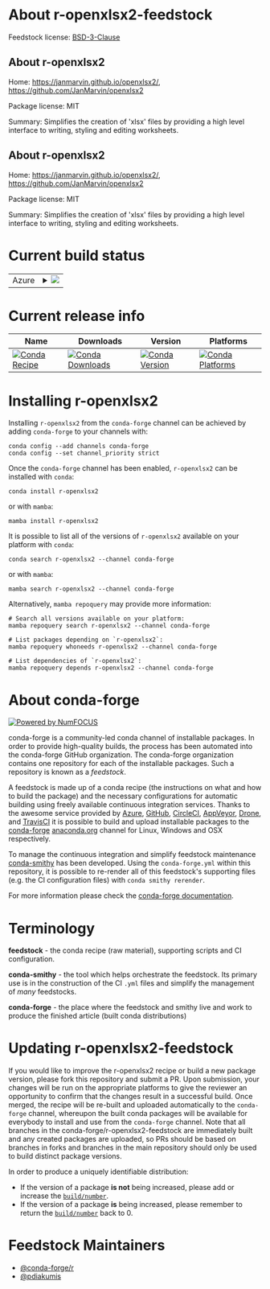About r-openxlsx2-feedstock
===========================

Feedstock license: [BSD-3-Clause](https://github.com/conda-forge/r-openxlsx2-feedstock/blob/main/LICENSE.txt)


About r-openxlsx2
-----------------

Home: https://janmarvin.github.io/openxlsx2/, https://github.com/JanMarvin/openxlsx2

Package license: MIT

Summary: Simplifies the creation of 'xlsx' files by providing a high level interface to writing, styling and editing worksheets.

About r-openxlsx2
-----------------

Home: https://janmarvin.github.io/openxlsx2/, https://github.com/JanMarvin/openxlsx2

Package license: MIT

Summary: Simplifies the creation of 'xlsx' files by providing a high level interface to writing, styling and editing worksheets.

Current build status
====================


<table>
    
  <tr>
    <td>Azure</td>
    <td>
      <details>
        <summary>
          <a href="https://dev.azure.com/conda-forge/feedstock-builds/_build/latest?definitionId=22494&branchName=main">
            <img src="https://dev.azure.com/conda-forge/feedstock-builds/_apis/build/status/r-openxlsx2-feedstock?branchName=main">
          </a>
        </summary>
        <table>
          <thead><tr><th>Variant</th><th>Status</th></tr></thead>
          <tbody><tr>
              <td>linux_64_r_base4.3</td>
              <td>
                <a href="https://dev.azure.com/conda-forge/feedstock-builds/_build/latest?definitionId=22494&branchName=main">
                  <img src="https://dev.azure.com/conda-forge/feedstock-builds/_apis/build/status/r-openxlsx2-feedstock?branchName=main&jobName=linux&configuration=linux%20linux_64_r_base4.3" alt="variant">
                </a>
              </td>
            </tr><tr>
              <td>linux_64_r_base4.4</td>
              <td>
                <a href="https://dev.azure.com/conda-forge/feedstock-builds/_build/latest?definitionId=22494&branchName=main">
                  <img src="https://dev.azure.com/conda-forge/feedstock-builds/_apis/build/status/r-openxlsx2-feedstock?branchName=main&jobName=linux&configuration=linux%20linux_64_r_base4.4" alt="variant">
                </a>
              </td>
            </tr><tr>
              <td>osx_64_r_base4.3</td>
              <td>
                <a href="https://dev.azure.com/conda-forge/feedstock-builds/_build/latest?definitionId=22494&branchName=main">
                  <img src="https://dev.azure.com/conda-forge/feedstock-builds/_apis/build/status/r-openxlsx2-feedstock?branchName=main&jobName=osx&configuration=osx%20osx_64_r_base4.3" alt="variant">
                </a>
              </td>
            </tr><tr>
              <td>osx_64_r_base4.4</td>
              <td>
                <a href="https://dev.azure.com/conda-forge/feedstock-builds/_build/latest?definitionId=22494&branchName=main">
                  <img src="https://dev.azure.com/conda-forge/feedstock-builds/_apis/build/status/r-openxlsx2-feedstock?branchName=main&jobName=osx&configuration=osx%20osx_64_r_base4.4" alt="variant">
                </a>
              </td>
            </tr><tr>
              <td>win_64_r_base4.3</td>
              <td>
                <a href="https://dev.azure.com/conda-forge/feedstock-builds/_build/latest?definitionId=22494&branchName=main">
                  <img src="https://dev.azure.com/conda-forge/feedstock-builds/_apis/build/status/r-openxlsx2-feedstock?branchName=main&jobName=win&configuration=win%20win_64_r_base4.3" alt="variant">
                </a>
              </td>
            </tr><tr>
              <td>win_64_r_base4.4</td>
              <td>
                <a href="https://dev.azure.com/conda-forge/feedstock-builds/_build/latest?definitionId=22494&branchName=main">
                  <img src="https://dev.azure.com/conda-forge/feedstock-builds/_apis/build/status/r-openxlsx2-feedstock?branchName=main&jobName=win&configuration=win%20win_64_r_base4.4" alt="variant">
                </a>
              </td>
            </tr>
          </tbody>
        </table>
      </details>
    </td>
  </tr>
</table>

Current release info
====================

| Name | Downloads | Version | Platforms |
| --- | --- | --- | --- |
| [![Conda Recipe](https://img.shields.io/badge/recipe-r--openxlsx2-green.svg)](https://anaconda.org/conda-forge/r-openxlsx2) | [![Conda Downloads](https://img.shields.io/conda/dn/conda-forge/r-openxlsx2.svg)](https://anaconda.org/conda-forge/r-openxlsx2) | [![Conda Version](https://img.shields.io/conda/vn/conda-forge/r-openxlsx2.svg)](https://anaconda.org/conda-forge/r-openxlsx2) | [![Conda Platforms](https://img.shields.io/conda/pn/conda-forge/r-openxlsx2.svg)](https://anaconda.org/conda-forge/r-openxlsx2) |

Installing r-openxlsx2
======================

Installing `r-openxlsx2` from the `conda-forge` channel can be achieved by adding `conda-forge` to your channels with:

```
conda config --add channels conda-forge
conda config --set channel_priority strict
```

Once the `conda-forge` channel has been enabled, `r-openxlsx2` can be installed with `conda`:

```
conda install r-openxlsx2
```

or with `mamba`:

```
mamba install r-openxlsx2
```

It is possible to list all of the versions of `r-openxlsx2` available on your platform with `conda`:

```
conda search r-openxlsx2 --channel conda-forge
```

or with `mamba`:

```
mamba search r-openxlsx2 --channel conda-forge
```

Alternatively, `mamba repoquery` may provide more information:

```
# Search all versions available on your platform:
mamba repoquery search r-openxlsx2 --channel conda-forge

# List packages depending on `r-openxlsx2`:
mamba repoquery whoneeds r-openxlsx2 --channel conda-forge

# List dependencies of `r-openxlsx2`:
mamba repoquery depends r-openxlsx2 --channel conda-forge
```


About conda-forge
=================

[![Powered by
NumFOCUS](https://img.shields.io/badge/powered%20by-NumFOCUS-orange.svg?style=flat&colorA=E1523D&colorB=007D8A)](https://numfocus.org)

conda-forge is a community-led conda channel of installable packages.
In order to provide high-quality builds, the process has been automated into the
conda-forge GitHub organization. The conda-forge organization contains one repository
for each of the installable packages. Such a repository is known as a *feedstock*.

A feedstock is made up of a conda recipe (the instructions on what and how to build
the package) and the necessary configurations for automatic building using freely
available continuous integration services. Thanks to the awesome service provided by
[Azure](https://azure.microsoft.com/en-us/services/devops/), [GitHub](https://github.com/),
[CircleCI](https://circleci.com/), [AppVeyor](https://www.appveyor.com/),
[Drone](https://cloud.drone.io/welcome), and [TravisCI](https://travis-ci.com/)
it is possible to build and upload installable packages to the
[conda-forge](https://anaconda.org/conda-forge) [anaconda.org](https://anaconda.org/)
channel for Linux, Windows and OSX respectively.

To manage the continuous integration and simplify feedstock maintenance
[conda-smithy](https://github.com/conda-forge/conda-smithy) has been developed.
Using the ``conda-forge.yml`` within this repository, it is possible to re-render all of
this feedstock's supporting files (e.g. the CI configuration files) with ``conda smithy rerender``.

For more information please check the [conda-forge documentation](https://conda-forge.org/docs/).

Terminology
===========

**feedstock** - the conda recipe (raw material), supporting scripts and CI configuration.

**conda-smithy** - the tool which helps orchestrate the feedstock.
                   Its primary use is in the construction of the CI ``.yml`` files
                   and simplify the management of *many* feedstocks.

**conda-forge** - the place where the feedstock and smithy live and work to
                  produce the finished article (built conda distributions)


Updating r-openxlsx2-feedstock
==============================

If you would like to improve the r-openxlsx2 recipe or build a new
package version, please fork this repository and submit a PR. Upon submission,
your changes will be run on the appropriate platforms to give the reviewer an
opportunity to confirm that the changes result in a successful build. Once
merged, the recipe will be re-built and uploaded automatically to the
`conda-forge` channel, whereupon the built conda packages will be available for
everybody to install and use from the `conda-forge` channel.
Note that all branches in the conda-forge/r-openxlsx2-feedstock are
immediately built and any created packages are uploaded, so PRs should be based
on branches in forks and branches in the main repository should only be used to
build distinct package versions.

In order to produce a uniquely identifiable distribution:
 * If the version of a package **is not** being increased, please add or increase
   the [``build/number``](https://docs.conda.io/projects/conda-build/en/latest/resources/define-metadata.html#build-number-and-string).
 * If the version of a package **is** being increased, please remember to return
   the [``build/number``](https://docs.conda.io/projects/conda-build/en/latest/resources/define-metadata.html#build-number-and-string)
   back to 0.

Feedstock Maintainers
=====================

* [@conda-forge/r](https://github.com/orgs/conda-forge/teams/r/)
* [@pdiakumis](https://github.com/pdiakumis/)

